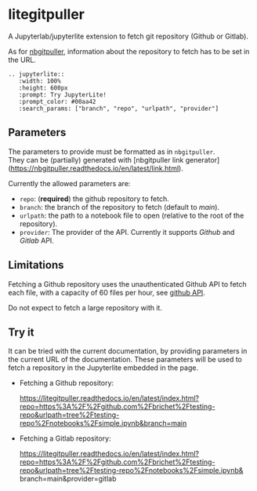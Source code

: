 # litegitpuller

A Jupyterlab/jupyterlite extension to fetch git repository (Github or Gitlab).

As for [nbgitpuller](https://github.com/jupyterhub/nbgitpuller), information about the
repository to fetch has to be set in the URL.

```{eval-rst}
.. jupyterlite::
   :width: 100%
   :height: 600px
   :prompt: Try JupyterLite!
   :prompt_color: #00aa42
   :search_params: ["branch", "repo", "urlpath", "provider"]
```

## Parameters

The parameters to provide must be formatted as in `nbgitpuller`.\
They can be (partially) generated with [nbgitpuller link generator]
(https://nbgitpuller.readthedocs.io/en/latest/link.html).

Currently the allowed parameters are:

- `repo`: (**required**) the github repository to fetch.
- `branch`: the branch of the repository to fetch (default to _main_).
- `urlpath`: the path to a notebook file to open (relative to the root of the repository).
- `provider`: The provider of the API. Currently it supports _Github_ and _Gitlab_ API.

## Limitations

Fetching a Github repository uses the unauthenticated Github API to fetch each file, with a
capacity of 60 files per hour,
see [github API](https://docs.github.com/en/rest/overview/resources-in-the-rest-api?apiVersion=2022-11-28#rate-limits-for-requests-from-personal-accounts).

Do not expect to fetch a large repository with it.

## Try it

It can be tried with the current documentation, by providing parameters in the current
URL of the documentation. These parameters will be used to fetch a repository in the
Jupyterlite embedded in the page.

- Fetching a Github repository:

   <a href="https://litegitpuller.readthedocs.io/en/latest/index.html?repo=https%3A%2F%2Fgithub.com%2Fbrichet%2Ftesting-repo&urlpath=tree%2Ftesting-repo%2Fnotebooks%2Fsimple.ipynb&branch=main">
      https://litegitpuller.readthedocs.io/en/latest/index.html?repo=https%3A%2F%2Fgithub.com%2Fbrichet%2Ftesting-repo&urlpath=tree%2Ftesting-repo%2Fnotebooks%2Fsimple.ipynb&branch=main
   </a>

- Fetching a Gitlab repository:

  <a href="https://litegitpuller.readthedocs.io/en/latest/index.html?repo=https%3A%2F%2Fgitlb.com%2Fbrichet1%2Ftesting-repo&urlpath=tree%2Ftesting-repo%2Fnotebooks%2Fsimple.ipynb&branch=main&
   provider=gitlab">
  https://litegitpuller.readthedocs.io/en/latest/index.html?repo=https%3A%2F%2Fgithub.com%2Fbrichet%2Ftesting-repo&urlpath=tree%2Ftesting-repo%2Fnotebooks%2Fsimple.ipynb&
  branch=main&provider=gitlab
  </a>
